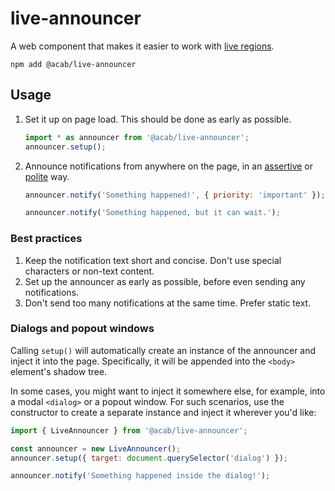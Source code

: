 # live-announcer

A web component that makes it easier to work with [live regions](https://developer.mozilla.org/en-US/docs/Web/Accessibility/ARIA/ARIA_Live_Regions).

```
npm add @acab/live-announcer
```

## Usage

1. Set it up on page load. This should be done as early as possible.

   ```js
   import * as announcer from '@acab/live-announcer';
   announcer.setup();
   ```

2. Announce notifications from anywhere on the page, in an [assertive](https://developer.mozilla.org/en-US/docs/Web/Accessibility/ARIA/Attributes/aria-live#assertive) or [polite](https://developer.mozilla.org/en-US/docs/Web/Accessibility/ARIA/Attributes/aria-live#polite) way.

   ```js
   announcer.notify('Something happened!', { priority: 'important' });
   ```

   ```js
   announcer.notify('Something happened, but it can wait.');
   ```

### Best practices

1. Keep the notification text short and concise. Don't use special characters or non-text content.
2. Set up the announcer as early as possible, before even sending any notifications.
3. Don't send too many notifications at the same time. Prefer static text.

### Dialogs and popout windows

Calling `setup()` will automatically create an instance of the announcer and inject it into the page. Specifically, it will be appended into the `<body>` element's shadow tree.

In some cases, you might want to inject it somewhere else, for example, into a modal `<dialog>` or a popout window. For such scenarios, use the constructor to create a separate instance and inject it wherever you'd like:

```js
import { LiveAnnouncer } from '@acab/live-announcer';

const announcer = new LiveAnnouncer();
announcer.setup({ target: document.querySelector('dialog') });

announcer.notify('Something happened inside the dialog!');
```
